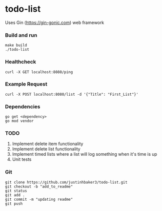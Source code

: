 # todo-list

Uses Gin (https://gin-gonic.com) web framework

### Build and run
```
make build
./todo-list
```

### Healthcheck
```
curl -X GET localhost:8080/ping
```

### Example Request
```
curl -X POST localhost:8080/list -d '{"Title": "First_List"}'
```

### Dependencies
```
go get <dependency>
go mod vendor
```

### TODO
1. Implement delete item functionality
2. Implement delete list functionality
3. Implement timed lists where a list will log something when it's
time is up
4. Unit tests

### Git
```
git clone https://github.com/justinhbaker3/todo-list.git
git checkout -b "add_to_readme"
git status
git add .
git commit -m "updating readme"
git push
```

